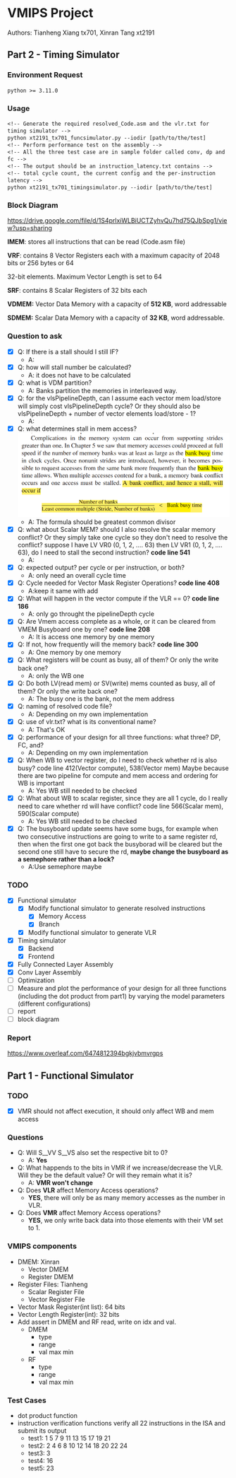# VMIPS Project

Authors: Tianheng Xiang tx701, Xinran Tang xt2191

## Part 2 - Timing Simulator

### Environment Request
```
python >= 3.11.0
```
### Usage
```
<!-- Generate the required resolved_Code.asm and the vlr.txt for timing simulator -->
python xt2191_tx701_funcsimulator.py --iodir [path/to/the/test]
<!-- Perform performance test on the assembly -->
<!-- All the three test case are in sample folder called conv, dp and fc -->
<!-- The output should be an instruction_latency.txt contains -->
<!-- total cycle count, the current config and the per-instruction latency -->
python xt2191_tx701_timingsimulator.py --iodir [path/to/the/test]
```

### Block Diagram

https://drive.google.com/file/d/1S4prlxiWLBiUCTZyhvQu7hd75QJbSpg1/view?usp=sharing



**IMEM**: stores all instructions that can be read (Code.asm file)

**VRF**: contains 8 Vector Registers each with a maximum capacity of 2048 bits or 256 bytes or 64

32-bit elements. Maximum Vector Length is set to 64

**SRF**: contains 8 Scalar Registers of 32 bits each

**VDMEM:** Vector Data Memory with a capacity of **512 KB**, word addressable

**SDMEM:** Scalar Data Memory with a capacity of **32 KB**, word addressable.

### Question to ask
- [x] Q: If there is a stall should I still IF?
  - A: 
- [x] Q: how will stall number be calculated? 
  - A: it does not have to be calculated
- [x] Q: what is VDM partition?
  - A: Banks partition the memories in interleaved way.
- [x] Q: for the vlsPipelineDepth, can I assume each vector mem load/store will simply cost vlsPipelineDepth cycle? Or they should also be vlsPipelineDepth + number of vector elements load/store - 1?
  - A:
- [x] Q: what determines stall in mem access? ![bank_conflict](readme_pic/WeChat%20Image_20230420232250.png)
  - A: The formula should be greatest common divisor
- [x] Q: what about Scalar MEM? should I also resolve the scalar memory conflict? Or they simply take one cycle so they don't need to resolve the conflict? suppose I have LV VR0 (0, 1, 2, …. 63) then LV VR1 (0, 1, 2, …. 63), do I need to stall the second instruction? **code line 541**
  - A: 
- [x] Q: expected output? per cycle or per instruction, or both?
  - A: only need an overall cycle time
- [x] Q: Cycle needed for Vector Mask Register Operations? **code line 408**
  - A:keep it same with add
- [x] Q: What will happen in the vector compute if the VLR == 0? **code line 186**
  - A: only go throught the pipelineDepth cycle
- [x] Q: Are Vmem access complete as a whole, or it can be cleared from VMEM Busyboard one by one? **code line 208**
  - A: It is access one memory by one memory
- [x] Q: If not, how frequently will the memory back? **code line 300**
  - A: One memory by one memory
- [x] Q: What registers will be count as busy, all of them? Or only the write back one?
  - A: only the WB one
- [x] Q: Do both LV(read mem) or SV(write) mems counted as busy, all of them? Or only the write back one?
  - A: The busy one is the bank, not the mem address
- [x] Q: naming of resolved code file?
  - A: Depending on my own implementation
- [x] Q: use of vlr.txt? what is its conventional name?
  - A: That's OK
- [x] Q: performance of your design for all three functions: what three? DP, FC, and?
  - A: Depending on my own implementation
- [x] Q: When WB to vector register, do I need to check whether rd is also busy? code line 412(Vector compute), 538(Vector mem) Maybe because there are two pipeline for compute and mem access and ordering for WB is important
  - A: Yes WB still needed to be checked
- [x] Q: What about WB to scalar register, since they are all 1 cycle, do I really need to care whether rd will have conflict? code line 566(Scalar mem), 590(Scalar compute)
  - A: Yes WB still needed to be checked
- [x] Q: The busyboard update seems have some bugs, for example when two consecutive instructions are going to write to a same register rd, then when the first one got back the busyborad will be cleared but the second one still have to secure the rd, **maybe change the busyboard as a semephore rather than a lock?**
  - A:Use semephore maybe


### TODO
- [x] Functional simulator
  - [x] Modify functional simulator to generate resolved instructions
    - [x] Memory Access
    - [x] Branch
  - [x] Modify functional simulator to generate VLR
- [x] Timing simulator
  - [x] Backend
  - [x] Frontend
- [x] Fully Connected Layer Assembly
- [x] Conv Layer Assembly
- [ ] Optimization
- [ ] Measure and plot the performance of your design for all three functions (including the dot product from part1) by varying the model parameters (different configurations)
- [ ] report
- [ ] block diagram

### Report

https://www.overleaf.com/6474812394bgkjvbmvrgps









## Part 1 - Functional Simulator

### TODO

- [x] VMR should not affect execution, it should only affect WB and mem access

### Questions

- Q: Will S__VV S__VS also set the respective bit to 0?
  - A: **Yes**
- Q: What happends to the bits in VMR if we increase/decrease the VLR. Will they be the default value? Or will they remain what it is?
  - A: **VMR won't change**
- Q: Does **VLR** affect Memory Access operations?
  - **YES**, there will only be as many memory accesses as the number in VLR.
- Q: Does **VMR** affect Memory Access operations?
  - **YES**, we only write back data into those elements with their VM set to 1.

### VMIPS components

- DMEM: Xinran
  - Vector DMEM
  - Register DMEM
- Register Files: Tianheng
  - Scalar Register File
  - Vector Register File
- Vector Mask Register(int list): 64 bits
- Vector Length Register(int): 32 bits
- Add assert in DMEM and RF read, write on idx and val.
  - DMEM
    - type
    - range
    - val max min
  - RF
    - type
    - range
    - val max min

### Test Cases

- dot product function
- instruction verification functions
  verify all 22 instructions in the ISA and submit its output
  - test1:
    1 5 7 9 11 13 15 17 19 21
  - test2:
    2 4 6 8 10 12 14 18 20 22 24
  - test3:
    3
  - test4:
    16
  - test5:
    23
